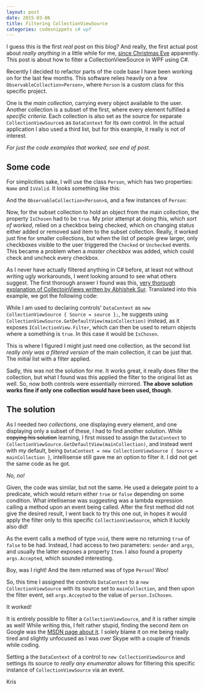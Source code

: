 ```yaml
---
layout: post
date: 2015-03-06
title: Filtering CollectionViewSource
categories: codesnippets c# wpf
---
```


I guess this is the first <em>real</em> post on this blog? And really, the first actual post about <em>really anything</em> in a little while for me, <a target="_blank" href="https://ostlundk.wordpress.com/2014/12/24/code-snippets-a-short-prime-number-checker/#more-532">since Christmas Eve</a> apparently. This post is about how to filter a CollectionViewSource in WPF using C#.

Recently I decided to refactor parts of the code base I have been working on for the last few months. This software relies heavily on a few ``ObservableCollection<Person>``, where ``Person`` is a custom class for this specific project.

One is the <em>main collection</em>, carrying every object available to the user. Another collection is a subset of the first, where every element fulfilled a <em>specific criteria</em>. Each collection is also set as the source for separate ``CollectionViewSource``s as ``DataContext`` for its own control. In the actual application I also used a third list, but for this example, it really is not of interest.

<!--more-->

<em>For just the code examples that worked, see end of post.</em>

## Some code

For simplicities sake, I will use the class ``Person``, which has two properties: ``Name`` and ``IsValid``. It looks something like this:

<script src="https://gist.github.com/kristofferostlund/757237d333790faeefbc.js"></script>

And the ``ObservableCollection<Person>``s, and a few instances of ``Person``:

<script src="https://gist.github.com/kristofferostlund/20dfdbf2d8d8fc4f31b9.js"></script>

Now, for the subset collection to hold an object from the main collection, the property ``IsChosen`` had to be ``true``. My prior attempt at doing this, which <em>sort of worked</em>, relied on a checkbox being checked, which on changing status either added or removed said item to the subset collection. Really, it worked just fine for smaller collections, but when the list of people grew larger, only checkboxes visible to the user triggered the ``Checked`` or ``Unchecked`` events. This became a problem when a <em>master checkbox</em> was added, which could check and uncheck every checkbox.

As I never have actually filtered anything in C# before, at least not without writing ugly workarounds, I went looking around to see what others suggest. The first thorough answer I found was this, <a href="http://www.abhisheksur.com/2010/08/woring-with-icollectionviewsource-in.html">very thorough explanation of CollectoinViews written by Abhishek Sur</a>. Translated into this example, we got the following code:

<script src="https://gist.github.com/kristofferostlund/c6226f57f7fe96c2ed96.js"></script>

While I am used to declaring controls' ``DataContext`` as ``new CollectionViewSource { Source = source };``, he suggests using ``CollectionViewSource.GetDefaultView(mainCollection)`` instead, as it exposes ``ICollectionView.Filter``, which can then be used to return objects where a something is ``true``. In this case it would be ``IsChosen``.

This is where I figured I might just need one collection, as the second list <em>really only was a filtered version</em> of the main collection, it can be just that. The initial list with a filter applied.

Sadly, this was not the solution for me. It works great, it really does filter the collection, but what I found was this applied the filter to the original list as well. So, now both controls were essentially mirrored. <b>The above solution works fine if only one collection would have been used, though</b>.

## The solution

As I needed <em>two collections</em>, one displaying every element, and one displaying only a subset of these, I had to find another solution. While <del>copying his solution</del> learning, I first missed to assign the ``DataContext`` to ``CollectionViewSource.GetDefaultView(mainCollection)``, and instead went with my default, being ``DataContext = new CollectionViewSource { Source = mainCollection }``, intellisense still gave me an option to filter it. I did not get the same code as he got. 

<em>No, no!</em>

Given, the code was similar, but not the same. He used a delegate point to a predicate, which would return either ``true`` or ``false`` depending on some condition. What intellisense was suggesting was a lambda expression calling a method upon an event being called. After the first method did not give the desired result, I went back to try this one out, in hopes it would apply the filter only to this specific ``CollectionViewSource``, which it luckily also did!

As the event calls a method of type ``void``, there were no returning ``true`` of ``false`` to be had. Instead, I had access to two parameters: ``sender`` and ``args``, and usually the latter exposes a property ``Item``. I also found a property ``args.Accepted``, which sounded interesting.

Boy, was I right! And the item returned was of type ``Person``! Woo!

So, this time I assigned the controls ``DataContext`` to a ``new CollectionViewSource`` with its source set to ``mainCollection``, and then upon the filter event, set ``args.Accepted`` to the value of ``person.IsChosen``. 

 It worked!

<script src="https://gist.github.com/kristofferostlund/a68a6bb2cf0d53aa9aa7.js"></script>

It is entirely possible to filter a ``CollectionViewSource``, and it is rather simple as well! While writing this, I felt rather stupid, finding the second item on Google was the <a target="_blank" href="https://msdn.microsoft.com/en-us/library/system.windows.data.collectionviewsource.filter(v=vs.110).aspx">MSDN page about it</a>. I solely blame it on me being really tired and slightly unfocused as I was over Skype with a couple of friends while coding.

Setting a the ``DataContext`` of a control to ``new CollectionViewSource`` and settings its source to <em>really any enumerator</em> allows for filtering this specific instance of ``CollectionViewSource`` via an event. 

Kris
